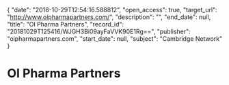 {
  "date": "2018-10-29T12:54:16.588812", 
  "open_access": true, 
  "target_url": "http://www.oipharmapartners.com/", 
  "description": "", 
  "end_date": null, 
  "title": "OI Pharma Partners", 
  "record_id": "20181029T125416/WJGH3Bi09ayFaVVK90E1Rg==", 
  "publisher": "oipharmapartners.com", 
  "start_date": null, 
  "subject": "Cambridge Network"
}

# OI Pharma Partners

